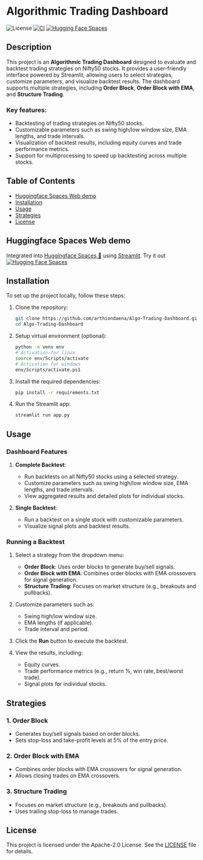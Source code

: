 # Algorithmic Trading Dashboard

![License](https://img.shields.io/github/license/arthiondaena/backtesting.svg)
[![CI](https://github.com/arthiondaena/backtesting/actions/workflows/hf_push.yml/badge.svg)](https://github.com/.github/workflows/hf_push.yml)
[![Hugging Face Spaces](https://img.shields.io/badge/%F0%9F%A4%97%20Hugging%20Face-Spaces-blue)](https://huggingface.co/spaces/Invicto69/Algo_Trading_Dashboard_streamlit)

## Description

This project is an **Algorithmic Trading Dashboard** designed to evaluate and backtest trading strategies on Nifty50
stocks. It provides a user-friendly interface powered by Streamlit, allowing users to select strategies, customize
parameters, and visualize backtest results. The dashboard supports multiple strategies, including **Order Block**, 
**Order Block with EMA**, and **Structure Trading**.

### Key features:

- Backtesting of trading strategies on Nifty50 stocks.
- Customizable parameters such as swing high/low window size, EMA lengths, and trade intervals.
- Visualization of backtest results, including equity curves and trade performance metrics.
- Support for multiprocessing to speed up backtesting across multiple stocks.

## Table of Contents

- [Huggingface Spaces Web demo](#Huggingface-Spaces-Web-demo)
- [Installation](#installation)
- [Usage](#usage)
- [Strategies](#strategies)
- [License](#license)

## Huggingface Spaces Web demo

Integrated into [Huggingface Spaces 🤗](https://huggingface.co/spaces) using [Streamlit](https://github.com/streamlit). Try it out [![Hugging Face Spaces](https://img.shields.io/badge/%F0%9F%A4%97%20Hugging%20Face-Spaces-blue)](https://huggingface.co/spaces/akhaliq/mae)


## Installation

To set up the project locally, follow these steps:

1. Clone the repository:
   ```bash
   git clone https://github.com/arthiondaena/Algo-Trading-Dashboard.git
   cd Algo-Trading-Dashboard
   ```

2. Setup virtual environment (optional):
   ```bash
   python -m venv env 
   # Activation for linux
   source env/Scripts/activate
   # Activation for windows
   env/Scripts/activate.ps1
   ```

3. Install the required dependencies:
   ```bash
   pip install -r requirements.txt
   ```

4. Run the Streamlit app:
   ```bash
   streamlit run app.py
   ```

## Usage

### Dashboard Features

1. **Complete Backtest**:
    - Run backtests on all Nifty50 stocks using a selected strategy.
    - Customize parameters such as swing high/low window size, EMA lengths, and trade intervals.
    - View aggregated results and detailed plots for individual stocks.

2. **Single Backtest**:
    - Run a backtest on a single stock with customizable parameters.
    - Visualize signal plots and backtest results.

### Running a Backtest

1. Select a strategy from the dropdown menu:
    - **Order Block**: Uses order blocks to generate buy/sell signals.
    - **Order Block with EMA**: Combines order blocks with EMA crossovers for signal generation.
    - **Structure Trading**: Focuses on market structure (e.g., breakouts and pullbacks).

2. Customize parameters such as:
    - Swing high/low window size.
    - EMA lengths (if applicable).
    - Trade interval and period.

3. Click the **Run** button to execute the backtest.

4. View the results, including:
    - Equity curves.
    - Trade performance metrics (e.g., return %, win rate, best/worst trade).
    - Signal plots for individual stocks.

## Strategies

### 1. Order Block

- Generates buy/sell signals based on order blocks.
- Sets stop-loss and take-profit levels at 5% of the entry price.

### 2. Order Block with EMA

- Combines order blocks with EMA crossovers for signal generation.
- Allows closing trades on EMA crossovers.

### 3. Structure Trading

- Focuses on market structure (e.g., breakouts and pullbacks).
- Uses trailing stop-loss to manage trades.

## License

This project is licensed under the Apache-2.0 License. See the [LICENSE](LICENSE) file for details.